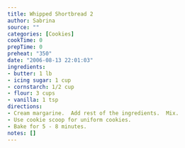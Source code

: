 ```yaml
---
title: Whipped Shortbread 2
author: Sabrina
source: ""
categories: [Cookies]
cookTime: 0
prepTime: 0
preheat: "350"
date: "2006-08-13 22:01:03"
ingredients:
- butter: 1 lb
- icing sugar: 1 cup
- cornstarch: 1/2 cup
- flour: 3 cups
- vanilla: 1 tsp
directions:
- Cream margarine.  Add rest of the ingredients.  Mix.
- Use cookie scoop for uniform cookies.
- Bake for 5 - 8 minutes.
notes: []
---
```


